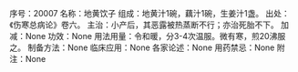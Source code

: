 序号：20007
名称：地黄饮子
组成：地黄汁1碗，藕汁1碗，生姜汁1盏。
出处：《伤寒总病论》卷六。
主治：小产后，其恶露被热蒸断不行；亦治死胎不下。
加减：None
功效：None
用法用量：令和暖，分3-4次温服。微有寒，煎20沸服之。
制备方法：None
临床应用：None
各家论述：None
用药禁忌：None
附注：None
